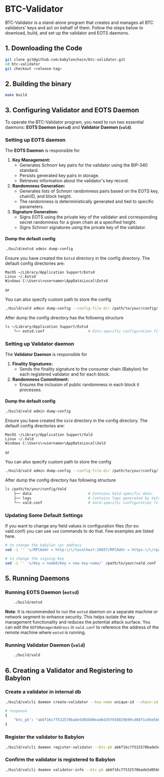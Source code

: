 # BTC-Validator

BTC-Validator is a stand-alone program that creates and manages all BTC validators' keys and act on behalf of them. Follow the steps below to download, build, and set up the validator and EOTS daemons.

## 1. Downloading the Code

```bash
git clone git@github.com:babylonchain/btc-validator.git
cd btc-validator
git checkout <release-tag>
```

## 2. Building the binary

```bash
make build
```

## 3. Configuring Validator and EOTS Daemon

To operate the BTC-Validator program, you need to run two essential daemons: **EOTS Daemon (`eotsd`)** and **Validator Daemon (`vald`)**.

###  Setting up EOTS daemon

The **EOTS Daemon** is responsible for

1.  **Key Management:**
    -   Generates Schnorr key pairs for the validator using the BIP-340 standard.
    -   Persists generated key pairs in storage.
    -   Retrieves information about the validator's key record.
2.  **Randomness Generation:**
    -   Generates lists of Schnorr randomness pairs based on the EOTS key, chainID, and block height.
    -   The randomness is deterministically generated and tied to specific parameters.
3.  **Signature Generation:**
    -   Signs EOTS using the private key of the validator and corresponding secret randomness for a given chain at a specified height.
    -   Signs Schnorr signatures using the private key of the validator.

#### Dump the default config

```bash
./build/eotsd admin dump-config
```

Ensure you have created the `Eotsd` directory in the config directory. The default config directories are:

    MacOS ~/Library/Application Support/Eotsd 
    Linux ~/.Eotsd
    Windows C:\Users\<username>\AppData\Local\Eotsd

or

You can also specify custom path to store the config
```bash
./build/vald admin dump-config --config-file-dir /path/to/your/config/
```

After dump the config directory has the following structure
```bash
ls ~/Library/Application Support/Eotsd
    └── eotsd.conf                    # Eots-specific configuration file.
```

### Setting up Validator daemon

The **Validator Daemon** is responsible for
1.  **Finality Signatures:**
    -   Sends the finality signature to the consumer chain (Babylon) for each registered validator and for each block.
2.  **Randomness Commitment:**
    -   Ensures the inclusion of public randomness in each block it processes.

#### Dump the default config

```bash
./build/vald admin dump-config
```
Ensure you have created the `Vald` directory in the config directory. The default config directories are:

    MacOS ~/Library/Application Support/Vald 
    Linux ~/.Vald
    Windows C:\Users\<username>\AppData\Local\Vald
or

You can also specify custom path to store the config

```bash
./build/vald admin dump-config --config-file-dir /path/to/your/config/
```

After dump the config directory has following structure
```bash
ls /path/to/your/config/Vald
    ├── data                          # Contains Vald-specific data.
    ├── logs                          # Contains logs generated by Vald.
    └── vald.conf                     # Vald-specific configuration file.
```

### Updating Some Default Settings
If you want to change any field values in configuration files (for ex: vald.conf) you can use  `sed` commands to do 
that. Few examples are listed here.
    
```bash
# to change the babylon rpc address
sed -i '' 's/RPCAddr = http:\/\/localhost:26657/RPCAddr = https:\/\/rpc.devnet.babylonchain.io/' /path/to/your/vald.conf

# to change the signing key
sed -i '' 's/Key = node0/Key = new-key-name/' /path/to/your/vald.conf
```

## 5. Running Daemons

### Running EOTS Daemon (`eotsd`)

```bash
    ./build/eotsd
```

**Note**: It is recommended to run the `eotsd` daemon on a separate machine or network segment to enhance security. 
This helps isolate the key management functionality and reduces the potential attack surface. You can edit the 
`EOTSManagerAddress` in  `vald.conf`  to reference the address of the remote machine where `eotsd` is running.

### Running Validator Daemon (`vald`)

```bash
    ./build/vald
```

## 6. Creating a Validator and Registering to Babylon

### Create a validator in internal db

```bash
./build/valcli daemon create-validator --key-name unique-id --chain-id chain-test

# response 
{
    "btc_pk": "ab6f16c7f532570bade5d05b00ead6d397936029b99cd68f1c66e5b007621134"
}
```

### Register the validator to Babylon

```bash
./build/valcli daemon register-validator --btc-pk ab6f16c7f532570bade5d05b00ead6d397936029b99cd68f1c66e5b007621134
```

### Confirm the validator is registered to Babylon

```bash
./build/valcli daemon validator-info --btc-pk ab6f16c7f532570bade5d05b00ead6d397936029b99cd68f1c66e5b007621134
```
